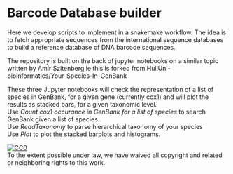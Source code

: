 # Barcode Database builder
Here we develop scripts to implement in a snakemake workflow. The idea is to fetch appropriate sequences from the international sequence databases to build a reference database of DNA barcode sequences.

The repository is built on the back of jupyter notebooks on a similar topic written by Amir Szitenberg
ie this is forked from HullUni-bioinformatics/Your-Species-In-GenBank

These three Jupyter notebooks will check the representation of a list of species in GenBank, for a given gene (currently cox1) and will plot the results as stacked bars, for a given taxonomic level.  
Use *Count cox1 occurance in GenBank for a list of species* to search GenBank given a list of species.  
Use *ReadTaxonomy* to parse hierarchical taxonomy of your species  
Use *Plot* to plot the stacked barplots and histograms.  
<p xmlns:dct="http://purl.org/dc/terms/">
  <a rel="license"
     href="http://creativecommons.org/publicdomain/zero/1.0/">
    <img src="http://i.creativecommons.org/p/zero/1.0/88x31.png" style="border-style: none;" alt="CC0" />
  </a>
  <br />
  To the extent possible under law,
  <span resource="[_:publisher]" rel="dct:publisher">
    <span property="dct:title">we</span></span>
  have waived all copyright and related or neighboring rights to
  this work.
</p>
